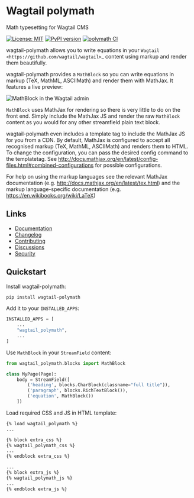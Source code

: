 # Wagtail polymath

Math typesetting for Wagtail CMS

[![License: MIT](https://img.shields.io/badge/License-MIT-blue.svg)](https://opensource.org/licenses/MIT)
[![PyPI version](https://badge.fury.io/py/wagtail-polymath.svg)](https://badge.fury.io/py/wagtail-polymath)
[![polymath CI](https://github.com/wagtail-nest/wagtail-polymath/actions/workflows/test.yml/badge.svg)](https://github.com/wagtail-nest/wagtail-polymath/actions/workflows/test.yml)

wagtail-polymath allows you to write equations in your `Wagtail <https://github.com/wagtail/wagtail>`_ content using markup and render them beautifully.

wagtail-polymath provides a `MathBlock` so you can write equations in markup (TeX, MathML, ASCIIMath) and render them with MathJax.
It features a live preview:

![MathBlock in the Wagtail admin](https://raw.githubusercontent.com/wagtail-nest/wagtail-polymath/rename/screenshots/mathblock.png)

`MathBlock` uses MathJax for rendering so there is very little to do on the front end. Simply include
the MathJax JS and render the raw `MathBlock` content as you would for any other streamfield plain text block.

wagtail-polymath even includes a template tag to include the MathJax JS for you from a CDN.
By default, MathJax is configured to accept all recognised markup (TeX, MathML, ASCIIMath) and renders them to HTML.
To change the configuration, you can pass the desired config command to the templatetag.
See http://docs.mathjax.org/en/latest/config-files.html#combined-configurations for possible configurations.

For help on using the markup languages see the relevant MathJax documentation (e.g. http://docs.mathjax.org/en/latest/tex.html)
and the markup language-specific documentation (e.g. https://en.wikibooks.org/wiki/LaTeX)

## Links

- [Documentation](https://github.com/wagtail-nest/wagtail-polymath/blob/main/README.md)
- [Changelog](https://github.com/wagtail-nest/wagtail-polymath/blob/main/CHANGELOG.md)
- [Contributing](https://github.com/wagtail-nest/wagtail-polymath/blob/main/CONTRIBUTING.md)
- [Discussions](https://github.com/wagtail-nest/wagtail-polymath/discussions)
- [Security](https://github.com/wagtail-nest/wagtail-polymath/security)

## Quickstart

Install wagtail-polymath:

```sh
pip install wagtail-polymath
```

Add it to your `INSTALLED_APPS`:


```python
INSTALLED_APPS = [
    ...
    "wagtail_polymath",
    ...
]
```

Use `MathBlock` in your `StreamField` content:

```python
from wagtail_polymath.blocks import MathBlock

class MyPage(Page):
    body = StreamField([
        ('heading', blocks.CharBlock(classname="full title")),
        ('paragraph', blocks.RichTextBlock()),
        ('equation', MathBlock())
    ])
```

Load required CSS and JS in HTML template:

```html
{% load wagtail_polymath %}
...

{% block extra_css %}
{% wagtail_polymath_css %}
...
{% endblock extra_css %}

...
{% block extra_js %}
{% wagtail_polymath_js %}
...
{% endblock extra_js %}
```
